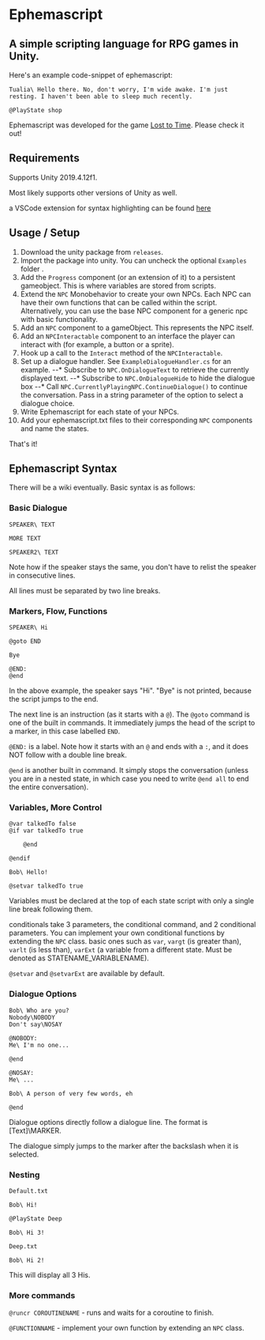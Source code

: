 # Ephemascript
## A simple scripting language for RPG games in Unity.

Here's an example code-snippet of ephemascript:

```
Tualia\ Hello there. No, don't worry, I'm wide awake. I'm just resting. I haven't been able to sleep much recently.

@PlayState shop
```

Ephemascript was developed for the game [Lost to Time](https://gamejolt.com/games/lost_to_time/283145). Please check it out!

## Requirements

Supports Unity 2019.4.12f1.

Most likely supports other versions of Unity as well.

a VSCode extension for syntax highlighting can be found [here](https://github.com/ephemeralglades/ephemascript_syntax_vscode)

## Usage / Setup

1. Download the unity package from `releases`.
2. Import the package into unity. You can uncheck the optional `Examples` folder .
3. Add the `Progress` component (or an extension of it) to a persistent gameobject. This is where variables are stored from scripts.
4. Extend the `NPC` Monobehavior to create your own NPCs. Each NPC can have their own functions that can be called within the script. Alternatively, you can use the base NPC component for a generic npc with basic functionality.
5. Add an `NPC` component to a gameObject. This represents the NPC itself.
6. Add an `NPCInteractable` component to an interface the player can interact with (for example, a button or a sprite).
7. Hook up a call to the `Interact` method of the `NPCInteractable`.
8. Set up a dialogue handler. See `ExampleDialogueHandler.cs` for an example.
--* Subscribe to `NPC.OnDialogueText` to retrieve the currently displayed text.
--* Subscribe to `NPC.OnDialogueHide` to hide the dialogue box
--* Call `NPC.CurrentlyPlayingNPC.ContinueDialogue()` to continue the conversation. Pass in a string parameter of the option to select a dialogue choice.
9. Write Ephemascript for each state of your NPCs.
10. Add your ephemascript.txt files to their corresponding `NPC` components and name the states.

That's it!


## Ephemascript Syntax

There will be a wiki eventually. Basic syntax is as follows:

### Basic Dialogue

```
SPEAKER\ TEXT

MORE TEXT

SPEAKER2\ TEXT
```

Note how if the speaker stays the same, you don't have to relist the speaker in consecutive lines.

All lines must be separated by two line breaks.


### Markers, Flow, Functions
```
SPEAKER\ Hi

@goto END

Bye

@END:
@end
```
In the above example, the speaker says "Hi". "Bye" is not printed, because the script jumps to the end.

The next line is an instruction (as it starts with a `@`). The `@goto` command is one of the built in commands. It immediately jumps the head of the script to a marker, in this case labelled `END`. 

`@END:` is a label. Note how it starts with an `@` and ends with a `:`, and it does NOT follow with a double line break.

`@end` is another built in command. It simply stops the conversation (unless you are in a nested state, in which case you need to write `@end all` to end the entire conversation).

### Variables, More Control
```
@var talkedTo false
@if var talkedTo true

	@end

@endif

Bob\ Hello!

@setvar talkedTo true
```

Variables must be declared at the top of each state script with only a single line break following them.

conditionals take 3 parameters, the conditional command, and 2 conditional parameters. You can implement your own conditional functions by extending the `NPC` class. basic ones such as `var`, `vargt` (is greater than), `varlt` (is less than), `varExt` (a variable from a different state. Must be denoted as STATENAME_VARIABLENAME).

`@setvar` and `@setvarExt` are available by default.

### Dialogue Options

```
Bob\ Who are you?
Nobody\NOBODY
Don't say\NOSAY

@NOBODY:
Me\ I'm no one...

@end

@NOSAY:
Me\ ...

Bob\ A person of very few words, eh

@end
```

Dialogue options directly follow a dialogue line. The format is [Text]\MARKER.

The dialogue simply jumps to the marker after the backslash when it is selected.

### Nesting

`Default.txt`
```
Bob\ Hi!

@PlayState Deep

Bob\ Hi 3!
```

`Deep.txt`
```
Bob\ Hi 2!
```

This will display all 3 His.

### More commands

`@runcr COROUTINENAME` - runs and waits for a coroutine to finish.

`@FUNCTIONNAME` - implement your own function by extending an `NPC` class.
